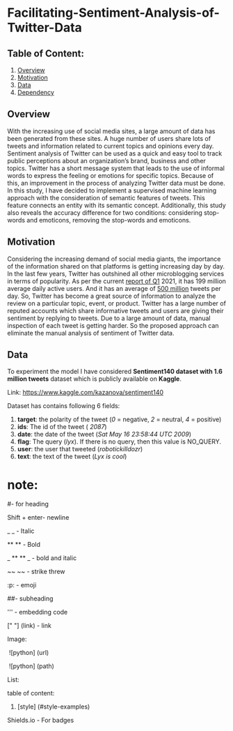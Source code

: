 # Facilitating-Sentiment-Analysis-of-Twitter-Data



## Table of Content:

1. [Overview](#overview)
2. [Motivation](#motivation)
3. [Data](#data)
4. [Dependency](#dependency) 

## Overview

With the increasing use of social media sites, a large amount of data has been generated from these sites. A huge number of users share lots of tweets and information related to current topics and opinions every day. Sentiment analysis of Twitter can be used as a quick and easy tool to track public perceptions about an organization’s brand, business and other topics. Twitter has a short message system that leads to the use of informal words to express the feeling or emotions for specific topics. Because of this, an improvement in the process of analyzing Twitter data must be done. In this study, I have decided to implement a supervised machine learning approach with the consideration of semantic features of tweets. This feature connects an entity with its semantic concept. Additionally, this study also reveals the accuracy difference for two conditions: considering stop-words and emoticons, removing the stop-words and emoticons.

## Motivation

Considering the increasing demand of social media giants, the importance of the information shared on that platforms is getting increasing day by day. In the last few years, Twitter has outshined all other microblogging services in terms of popularity. As per the current [report of Q1](https://www.businessofapps.com/data/twitter-statistics/) 2021, it has 199 million average daily active users. And it has an average of [500 million](https://www.oberlo.in/blog/twitter-statistics) tweets per day. So, Twitter has become a great source of information to analyze the review on a particular topic, event, or product. Twitter has a large number of reputed accounts which share informative tweets and users are giving their sentiment by replying to tweets. Due to a large amount of data, manual inspection of each tweet is getting harder. So the proposed approach can eliminate the manual analysis of sentiment of Twitter data. 

## Data

To experiment the model I have considered **Sentiment140 dataset with 1.6 million tweets** dataset which is publicly available on **Kaggle**.

Link: https://www.kaggle.com/kazanova/sentiment140

Dataset has contains following 6 fields:

1. **target**: the polarity of the tweet (*0* = negative, *2* = neutral, *4* = positive)
2. **ids**: The id of the tweet ( *2087*)
3. **date**: the date of the tweet (*Sat May 16 23:58:44 UTC 2009*)
4. **flag**: The query (*lyx*). If there is no query, then this value is NO_QUERY.
5. **user**: the user that tweeted (*robotickilldozr*)
6. **text**: the text of the tweet (*Lyx is cool*)

# note:

#- for heading 

Shift + enter- newline

_ _ - Italic

** ** - Bold

_ ** ** _  - bold and italic

~~ ~~ - strike threw

:p: - emoji

##- subheading

''' - embedding code

[" "]  (link) -     link

Image: 

​		![python] (url)

​		![python] (path)	

List:

table of content:

1. [style] (#style-examples)



Shields.io - For badges

